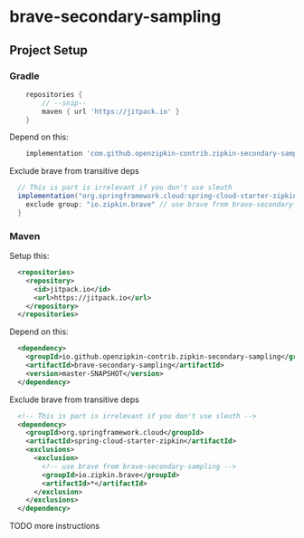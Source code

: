 # brave-secondary-sampling

## Project Setup

### Gradle

```groovy
    repositories {
        // --snip--
        maven { url 'https://jitpack.io' }
    }
```

Depend on this:
```groovy
    implementation 'com.github.openzipkin-contrib.zipkin-secondary-sampling:brave-secondary-sampling:master-SNAPSHOT'
```

Exclude brave from transitive deps
```groovy
  // This is part is irrelevant if you don't use sleuth
  implementation("org.springframework.cloud:spring-cloud-starter-zipkin") {
    exclude group: "io.zipkin.brave" // use brave from brave-secondary-sampling
  }
```

### Maven
Setup this:
```xml
  <repositories>
    <repository>
      <id>jitpack.io</id>
      <url>https://jitpack.io</url>
    </repository>
  </repositories>
```

Depend on this:
```xml
  <dependency>
    <groupId>io.github.openzipkin-contrib.zipkin-secondary-sampling</groupId>
    <artifactId>brave-secondary-sampling</artifactId>
    <version>master-SNAPSHOT</version>
  </dependency>
```

Exclude brave from transitive deps
```xml
  <!-- This is part is irrelevant if you don't use sleuth -->
  <dependency>
    <groupId>org.springframework.cloud</groupId>
    <artifactId>spring-cloud-starter-zipkin</artifactId>
    <exclusions>
      <exclusion>
        <!-- use brave from brave-secondary-sampling -->
        <groupId>io.zipkin.brave</groupId>
        <artifactId>*</artifactId>
      </exclusion>
    </exclusions>
  </dependency>
```  

TODO more instructions
